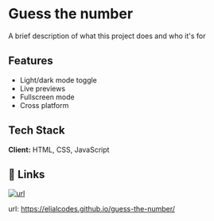 # Guess the number

A brief description of what this project does and who it's for


## Features

- Light/dark mode toggle
- Live previews
- Fullscreen mode
- Cross platform


## Tech Stack

**Client:** HTML, CSS, JavaScript


## 🔗 Links
[![url](https://img.shields.io/badge/my_portfolio-000?style=for-the-badge&logo=ko-fi&logoColor=white)]((https://elialcodes.github.io/guess-the-number/))


url: https://elialcodes.github.io/guess-the-number/
